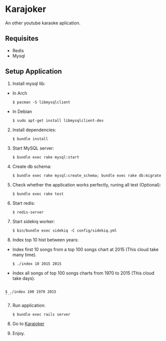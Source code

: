# Karajoker
An other youtube karaoke aplication.

## Requisites
 * Redis
 * Mysql

## Setup Application

1. Install mysql lib:
  * In Arch
    ```
    $ pacman -S libmysqlclient
    ```
  * In Debian
    ```
    $ sudo apt-get install libmysqlclient-dev
    ```
2. Install dependencies:
    ```
    $ bundle install
    ```
3. Start MySQL server:
    ```
    $ bundle exec rake mysql:start
    ```
4. Create db schema:
    ```
    $ bundle exec rake mysql:create_schema; bundle exec rake db:migrate
    ```
5. Check whether the application works perfectly, runing all test (Optional):
    ```
    $ bundle exec rake test
    ```
6. Start redis:
    ```
    $ redis-server
    ```
6. Start sidekiq worker:
    ```
    $ bin/bundle exec sidekiq -C config/sidekiq.yml
    ```
7. Index top 10 hist between years:
  * Index first 10 songs from a top 100 songs chart at 2015 (This cloud take many time). 
    ```
    $ ./index 10 2015 2015
    ```
   * Index all songs of top 100 songs charts from 1970 to 2015 (This cloud take days). 
     ```
    $ ./index 100 1970 2015
    ```
7. Run application:
    ```
    $ bundle exec rails server
    ```
8. Go to [Karajoker](http://localhost:3000)

9. Enjoy.
